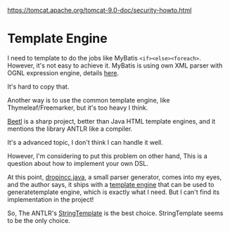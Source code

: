
https://tomcat.apache.org/tomcat-9.0-doc/security-howto.html



# Template Engine
I need to template to do the jobs like MyBatis `<if><else><foreach>`. However, it's not easy to achieve it.
MyBatis is using own XML parser with OGNL expression engine, details [here](https://www.cnblogs.com/fangjian0423/p/mybaits-dynamic-sql-analysis.html).

It's hard to copy that.

Another way is to use the common template engine, like Thymeleaf/Freemarker, but it's too heavy I think.

[Beetl](http://ibeetl.com/) is a sharp project, better than Java HTML template engines, and it mentions the library ANTLR like a compiler.

It's a advanced topic, I don't think I can handle it well.

However, I'm considering to put this problem on other hand, This is a question about how to implement your own DSL.


At this point, [dropincc.java](https://github.com/pfmiles/dropincc.java), a small parser generator, comes into my eyes, and the author says,
 it ships with a [template engine](http://pfmiles.github.io/blog/what-does-a-template-engine-for-code-generation-look-like/) 
that can be used to generatetemplate engine, which is exactly what I need. But I can't find its implementation in the project!

So, The ANTLR's [StringTemplate](https://www.jianshu.com/p/d87ef30a2f63) is the best choice. StringTemplate seems to be the only choice.